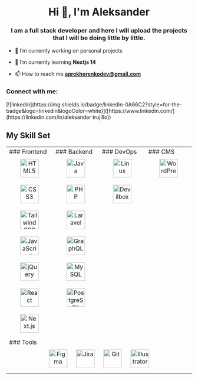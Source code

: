 <h1 align="center">Hi 👋, I'm Aleksander</h1>
<h3 align="center">I am a full stack developer and here I will upload the projects that I will be doing little by little.</h3>

- 🔭 I’m currently working on personal projects

- 🌱 I’m currently learning **Nextjs 14**

- 📫 How to reach me **aprokhorenkodev@gmail.com**

<h3 align="left">Connect with me:</h3>
<p align="left">
  [![linkedin](https://img.shields.io/badge/linkedin-0A66C2?style=for-the-badge&logo=linkedin&logoColor=white)]([https://www.linkedin.com/](https://linkedin.com/in/aleksander trujillo))
</p>

## My Skill Set  
<table>
  <tr>
    <td valign="top" width="25%">
       ### Frontend  
      <div align="center">  
        <a href="https://developer.mozilla.org/en-US/docs/Web/HTML" target="_blank"><img style="margin: 10px" src="https://profilinator.rishav.dev/skills-assets/html5.png" alt="HTML5" height="50" /></a>
        <a href="https://developer.mozilla.org/en-US/docs/Web/CSS" target="_blank"><img style="margin: 10px" src="https://profilinator.rishav.dev/skills-assets/css3.png" alt="CSS3" height="50" /></a>
        <a href="https://tailwindcss.com/" target="_blank"><img style="margin: 10px" src="https://profilinator.rishav.dev/skills-assets/tailwindcss.png" alt="Tailwind CSS" height="50" /></a>
        <a href="https://developer.mozilla.org/en-US/docs/Web/JavaScript" target="_blank"><img style="margin: 10px" src="https://profilinator.rishav.dev/skills-assets/javascript-original.svg" alt="JavaScript" height="50" /></a>
        <a href="https://jquery.com/" target="_blank"><img style="margin: 10px" src="https://profilinator.rishav.dev/skills-assets/jquery.png" alt="jQuery" height="50" /></a>
        <a href="https://reactjs.org/" target="_blank"><img style="margin: 10px" src="https://profilinator.rishav.dev/skills-assets/react-original-wordmark.svg" alt="React" height="50" /></a>
        <a href="https://nextjs.org/" target="_blank"><img style="margin: 10px" src="https://profilinator.rishav.dev/skills-assets/nextjs.png" alt="Next.js" height="50" /></a>
      </div>
  </td>
    <td valign="top" width="25%">
      ### Backend  
      <div align="center">  
          <a href="https://www.java.com" target="_blank"><img style="margin: 10px" src="https://profilinator.rishav.dev/skills-assets/java-original-wordmark.svg" alt="Java" height="50" /></a>
          <a href="https://www.php.net/" target="_blank"><img style="margin: 10px" src="https://profilinator.rishav.dev/skills-assets/php-original.svg" alt="PHP" height="50" /></a>
          <a href="https://laravel.com/" target="_blank"><img style="margin: 10px" src="https://profilinator.rishav.dev/skills-assets/laravel.png" alt="Laravel" height="50" /></a>
          <a href="https://graphql.org/" target="_blank"><img style="margin: 10px" src="https://profilinator.rishav.dev/skills-assets/graphql.png" alt="GraphQL" height="50" /></a>
          <a href="https://www.mysql.com/" target="_blank"><img style="margin: 10px" src="https://profilinator.rishav.dev/skills-assets/mysql-original-wordmark.svg" alt="MySQL" height="50" /></a>
          <a href="https://www.postgresql.org/" target="_blank"><img style="margin: 10px" src="https://profilinator.rishav.dev/skills-assets/postgresql-original-wordmark.svg" alt="PostgreSQL" height="50" /></a>
      </div>
    </td>
    <td valign="top" width="25%">
      ### DevOps  
      <div align="center">  
        <a href="https://www.linux.org/" target="_blank"><img style="margin: 10px" src="https://profilinator.rishav.dev/skills-assets/linux-original.svg" alt="Linux" height="50" /></a>
        <a href="https://devilbox.readthedocs.io/en/latest/" target="_blank"><img style="margin: 10px" src="https://cdn.jsdelivr.net/gh/the-devilbox/docker-php-fpm@master/icons/devilbox.svg" alt="Devilbox" height="50" /></a>
      </div>
    </td>
    <td valign="top" width="25%">
      ### CMS  
      <div align="center">  
          <a href="https://wordpress.com/" target="_blank"><img style="margin: 10px" src="https://profilinator.rishav.dev/skills-assets/wordpress.png" alt="WordPress" height="50" /></a> 
      </div>
    </td>
  </tr>
  <tr>
    <td valign="top" colspan="4">
      ### Tools  
      <div align="center"> 
            <a href="https://www.figma.com/" target="_blank"><img style="margin: 10px" src="https://profilinator.rishav.dev/skills-assets/figma.png" alt="Figma" height="50" /></a>
            <a href="https://www.atlassian.com/software/jira" target="_blank"><img style="margin: 10px" src="https://profilinator.rishav.dev/skills-assets/jira.png" alt="Jira" height="50" /></a>
            <a href="https://github.com/" target="_blank"><img style="margin: 10px" src="https://profilinator.rishav.dev/skills-assets/git-scm-icon.svg" alt="Git" height="50" /></a>
            <a href="https://www.adobe.com/in/products/illustrator.html" target="_blank"><img style="margin: 10px" src="https://profilinator.rishav.dev/skills-assets/adobe_illustrator-icon.svg" alt="Illustrator" height="50" /></a>
      </div>
    </td>
  </tr>
</table>


<br/>   

